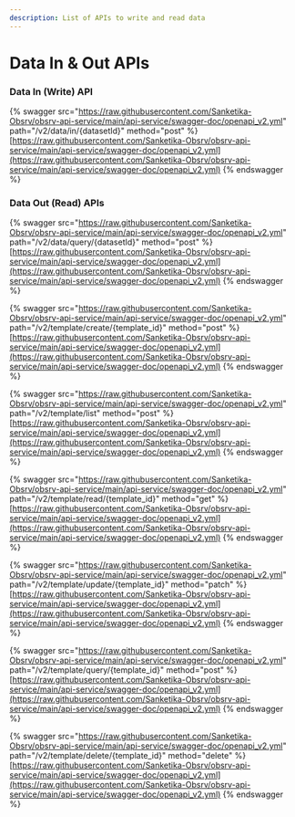 ```yaml
---
description: List of APIs to write and read data
---
```


# Data In & Out APIs

### Data In (Write) API

{% swagger src="https://raw.githubusercontent.com/Sanketika-Obsrv/obsrv-api-service/main/api-service/swagger-doc/openapi_v2.yml" path="/v2/data/in/{datasetId}" method="post" %}
[https://raw.githubusercontent.com/Sanketika-Obsrv/obsrv-api-service/main/api-service/swagger-doc/openapi_v2.yml](https://raw.githubusercontent.com/Sanketika-Obsrv/obsrv-api-service/main/api-service/swagger-doc/openapi_v2.yml)
{% endswagger %}

### Data Out (Read) APIs

{% swagger src="https://raw.githubusercontent.com/Sanketika-Obsrv/obsrv-api-service/main/api-service/swagger-doc/openapi_v2.yml" path="/v2/data/query/{datasetId}" method="post" %}
[https://raw.githubusercontent.com/Sanketika-Obsrv/obsrv-api-service/main/api-service/swagger-doc/openapi_v2.yml](https://raw.githubusercontent.com/Sanketika-Obsrv/obsrv-api-service/main/api-service/swagger-doc/openapi_v2.yml)
{% endswagger %}


{% swagger src="https://raw.githubusercontent.com/Sanketika-Obsrv/obsrv-api-service/main/api-service/swagger-doc/openapi_v2.yml" path="/v2/template/create/{template_id}" method="post" %}
[https://raw.githubusercontent.com/Sanketika-Obsrv/obsrv-api-service/main/api-service/swagger-doc/openapi_v2.yml](https://raw.githubusercontent.com/Sanketika-Obsrv/obsrv-api-service/main/api-service/swagger-doc/openapi_v2.yml)
{% endswagger %}

{% swagger src="https://raw.githubusercontent.com/Sanketika-Obsrv/obsrv-api-service/main/api-service/swagger-doc/openapi_v2.yml" path="/v2/template/list" method="post" %}
[https://raw.githubusercontent.com/Sanketika-Obsrv/obsrv-api-service/main/api-service/swagger-doc/openapi_v2.yml](https://raw.githubusercontent.com/Sanketika-Obsrv/obsrv-api-service/main/api-service/swagger-doc/openapi_v2.yml)
{% endswagger %}

{% swagger src="https://raw.githubusercontent.com/Sanketika-Obsrv/obsrv-api-service/main/api-service/swagger-doc/openapi_v2.yml" path="/v2/template/read/{template_id}" method="get" %}
[https://raw.githubusercontent.com/Sanketika-Obsrv/obsrv-api-service/main/api-service/swagger-doc/openapi_v2.yml](https://raw.githubusercontent.com/Sanketika-Obsrv/obsrv-api-service/main/api-service/swagger-doc/openapi_v2.yml)
{% endswagger %}

{% swagger src="https://raw.githubusercontent.com/Sanketika-Obsrv/obsrv-api-service/main/api-service/swagger-doc/openapi_v2.yml" path="/v2/template/update/{template_id}" method="patch" %}
[https://raw.githubusercontent.com/Sanketika-Obsrv/obsrv-api-service/main/api-service/swagger-doc/openapi_v2.yml](https://raw.githubusercontent.com/Sanketika-Obsrv/obsrv-api-service/main/api-service/swagger-doc/openapi_v2.yml)
{% endswagger %}

{% swagger src="https://raw.githubusercontent.com/Sanketika-Obsrv/obsrv-api-service/main/api-service/swagger-doc/openapi_v2.yml" path="/v2/template/query/{template_id}" method="post" %}
[https://raw.githubusercontent.com/Sanketika-Obsrv/obsrv-api-service/main/api-service/swagger-doc/openapi_v2.yml](https://raw.githubusercontent.com/Sanketika-Obsrv/obsrv-api-service/main/api-service/swagger-doc/openapi_v2.yml)
{% endswagger %}

{% swagger src="https://raw.githubusercontent.com/Sanketika-Obsrv/obsrv-api-service/main/api-service/swagger-doc/openapi_v2.yml" path="/v2/template/delete/{template_id}" method="delete" %}
[https://raw.githubusercontent.com/Sanketika-Obsrv/obsrv-api-service/main/api-service/swagger-doc/openapi_v2.yml](https://raw.githubusercontent.com/Sanketika-Obsrv/obsrv-api-service/main/api-service/swagger-doc/openapi_v2.yml)
{% endswagger %}

